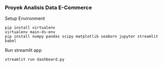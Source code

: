 ### Proyek Analisis Data E-Commerce

Setup Environment

```
pip install virtualenv
virtualenv main-ds-env
pip install numpy pandas scipy matplotlib seaborn jupyter streamlit babel
```
Run streamlit app
```
streamlit run dashboard.py
```
